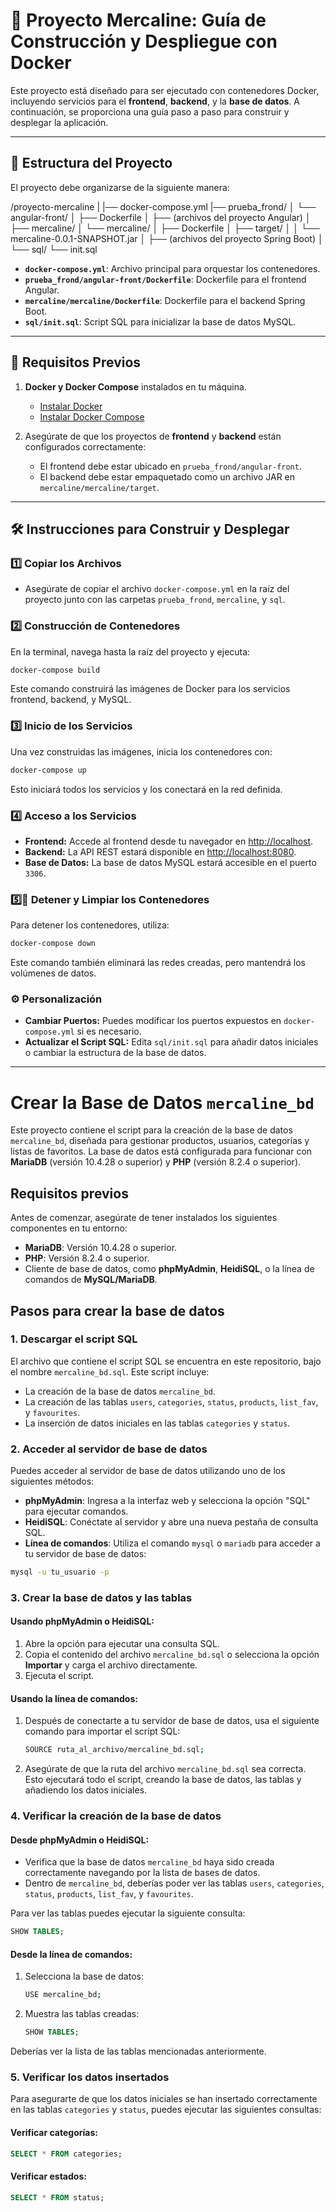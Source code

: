 # 🚀 Proyecto Mercaline: Guía de Construcción y Despliegue con Docker

Este proyecto está diseñado para ser ejecutado con contenedores Docker, incluyendo servicios para el **frontend**, **backend**, y la **base de datos**. A continuación, se proporciona una guía paso a paso para construir y desplegar la aplicación.

---

## 📂 Estructura del Proyecto

El proyecto debe organizarse de la siguiente manera:

/proyecto-mercaline
|
|── docker-compose.yml
|── prueba_frond/
│   └── angular-front/
│       ├── Dockerfile
│       ├── (archivos del proyecto Angular)
│
├── mercaline/
│   └── mercaline/
│       ├── Dockerfile
│       ├── target/
│       │   └── mercaline-0.0.1-SNAPSHOT.jar
│       ├── (archivos del proyecto Spring Boot)
│
└── sql/
    └── init.sql


- **`docker-compose.yml`**: Archivo principal para orquestar los contenedores.
- **`prueba_frond/angular-front/Dockerfile`**: Dockerfile para el frontend Angular.
- **`mercaline/mercaline/Dockerfile`**: Dockerfile para el backend Spring Boot.
- **`sql/init.sql`**: Script SQL para inicializar la base de datos MySQL.

---

## 📜 Requisitos Previos

1. **Docker y Docker Compose** instalados en tu máquina.
   - [Instalar Docker](https://docs.docker.com/get-docker/)
   - [Instalar Docker Compose](https://docs.docker.com/compose/install/)

2. Asegúrate de que los proyectos de **frontend** y **backend** están configurados correctamente:
   - El frontend debe estar ubicado en `prueba_frond/angular-front`.
   - El backend debe estar empaquetado como un archivo JAR en `mercaline/mercaline/target`.

---

## 🛠️ Instrucciones para Construir y Desplegar

### 1️⃣ Copiar los Archivos
- Asegúrate de copiar el archivo `docker-compose.yml` en la raíz del proyecto junto con las carpetas `prueba_frond`, `mercaline`, y `sql`.

### 2️⃣ Construcción de Contenedores
En la terminal, navega hasta la raíz del proyecto y ejecuta:

```bash
docker-compose build
````
Este comando construirá las imágenes de Docker para los servicios frontend, backend, y MySQL.

### 3️⃣ Inicio de los Servicios
Una vez construidas las imágenes, inicia los contenedores con:

```bash
docker-compose up
```
Esto iniciará todos los servicios y los conectará en la red definida.

### 4️⃣ Acceso a los Servicios
- **Frontend:** Accede al frontend desde tu navegador en [http://localhost](http://localhost).
- **Backend:** La API REST estará disponible en [http://localhost:8080](http://localhost:8080).
- **Base de Datos:** La base de datos MySQL estará accesible en el puerto `3306`.

### 5️⃣🧹 Detener y Limpiar los Contenedores
Para detener los contenedores, utiliza:

```bash
docker-compose down
```
Este comando también eliminará las redes creadas, pero mantendrá los volúmenes de datos.


### ⚙️ Personalización
- **Cambiar Puertos:** Puedes modificar los puertos expuestos en `docker-compose.yml` si es necesario.
- **Actualizar el Script SQL:** Edita `sql/init.sql` para añadir datos iniciales o cambiar la estructura de la base de datos.

---

# Crear la Base de Datos `mercaline_bd`

Este proyecto contiene el script para la creación de la base de datos `mercaline_bd`, diseñada para gestionar productos, usuarios, categorías y listas de favoritos. La base de datos está configurada para funcionar con **MariaDB** (versión 10.4.28 o superior) y **PHP** (versión 8.2.4 o superior).

## Requisitos previos

Antes de comenzar, asegúrate de tener instalados los siguientes componentes en tu entorno:

- **MariaDB**: Versión 10.4.28 o superior.
- **PHP**: Versión 8.2.4 o superior.
- Cliente de base de datos, como **phpMyAdmin**, **HeidiSQL**, o la línea de comandos de **MySQL/MariaDB**.

## Pasos para crear la base de datos

### 1. Descargar el script SQL

El archivo que contiene el script SQL se encuentra en este repositorio, bajo el nombre `mercaline_bd.sql`. Este script incluye:

- La creación de la base de datos `mercaline_bd`.
- La creación de las tablas `users`, `categories`, `status`, `products`, `list_fav`, y `favourites`.
- La inserción de datos iniciales en las tablas `categories` y `status`.

### 2. Acceder al servidor de base de datos

Puedes acceder al servidor de base de datos utilizando uno de los siguientes métodos:

- **phpMyAdmin**: Ingresa a la interfaz web y selecciona la opción "SQL" para ejecutar comandos.
- **HeidiSQL**: Conéctate al servidor y abre una nueva pestaña de consulta SQL.
- **Línea de comandos**: Utiliza el comando `mysql` o `mariadb` para acceder a tu servidor de base de datos:

```bash
mysql -u tu_usuario -p
```

### 3. Crear la base de datos y las tablas

#### Usando phpMyAdmin o HeidiSQL:

1. Abre la opción para ejecutar una consulta SQL.
2. Copia el contenido del archivo `mercaline_bd.sql` o selecciona la opción **Importar** y carga el archivo directamente.
3. Ejecuta el script.

#### Usando la línea de comandos:

1. Después de conectarte a tu servidor de base de datos, usa el siguiente comando para importar el script SQL:

    ```bash
    SOURCE ruta_al_archivo/mercaline_bd.sql;
    ```

2. Asegúrate de que la ruta del archivo `mercaline_bd.sql` sea correcta. Esto ejecutará todo el script, creando la base de datos, las tablas y añadiendo los datos iniciales.

### 4. Verificar la creación de la base de datos

#### Desde phpMyAdmin o HeidiSQL:

- Verifica que la base de datos `mercaline_bd` haya sido creada correctamente navegando por la lista de bases de datos.
- Dentro de `mercaline_bd`, deberías poder ver las tablas `users`, `categories`, `status`, `products`, `list_fav`, y `favourites`.

Para ver las tablas puedes ejecutar la siguiente consulta:

```sql
SHOW TABLES;
```
#### Desde la línea de comandos:

1. Selecciona la base de datos:

    ```bash
    USE mercaline_bd;
    ```

2. Muestra las tablas creadas:

    ```sql
    SHOW TABLES;
    ```

Deberías ver la lista de las tablas mencionadas anteriormente.

### 5. Verificar los datos insertados

Para asegurarte de que los datos iniciales se han insertado correctamente en las tablas `categories` y `status`, puedes ejecutar las siguientes consultas:

#### Verificar categorías:

```sql
SELECT * FROM categories;
````
#### Verificar estados:
```sql
SELECT * FROM status;
````


